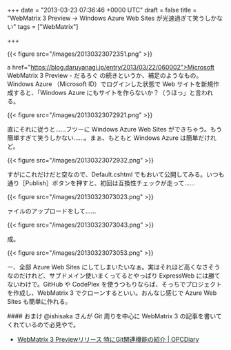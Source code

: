 
+++
date = "2013-03-23 07:36:46 +0000 UTC"
draft = false
title = "WebMatrix 3 Preview → Windows Azure Web Sites が光速過ぎて笑うしかない"
tags = ["WebMatrix"]

+++


{{< figure src="/images/20130323072351.png"  >}}

a href="https://blog.daruyanagi.jp/entry/2013/03/22/060002">Microsoft WebMatrix 3 Preview - だるろぐ</a> の続きというか、補足のようなもの。Windows Azure （Microsoft ID）でログインした状態で Web サイトを新規作成すると、「Windows Azure にもサイトを作らないか？（うほっ」と言われる。

{{< figure src="/images/20130323072921.png"  >}}

直にそれに従うと……フツーに Windows Azure Web Sites ができちゃう。もう簡単すぎて笑うしかない……。まぁ、もともと Windows Azure は簡単だけれど。

{{< figure src="/images/20130323072932.png"  >}}

すがにこれだけだと空なので、Default.cshtml でもおいて公開してみる。いつも通り［Publish］ボタンを押すと、初回は互換性チェックが走って……

{{< figure src="/images/20130323073023.png"  >}}

ァイルのアップロードをして……

{{< figure src="/images/20130323073043.png"  >}}

成。

{{< figure src="/images/20130323073053.png"  >}}

ー、全部 Azure Web Sites にしてしまいたいなぁ。実はそれほど高くなさそうなのだけれど、サブドメイン使いまくってるとやっぱり ExpressWeb には勝てないわけで。GitHub や CodePlex を使うつもりならば、そっちでプロジェクトを作成し、WebMatrix 3 でクローンするといい。おんなじ感じで Azure Web Sites も簡単に作れる。

<div class="section">
    #### おまけ
    @ishisaka さんが Git 周りを中心に WebMatrix 3 の記事を書いてくれているので必見やで。

<ul>
<li><a href="http://opcdiary.net/?p=26455">WebMatrix 3 Previewリリース 特にGit関連機能の紹介 | OPCDiary</a></li>
</ul>
</div>

